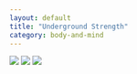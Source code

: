 ```yaml
---
layout: default
title: "Underground Strength"
category: body-and-mind
---
```

<img src="https://docs.google.com/spreadsheet/oimg?key=0AnPgELYDfX7pdEhJdk1ycDA0TlJJaFljQkJfYlRPa2c&oid=8&zx=ftw43hrd3tcw" />

<img src="https://docs.google.com/spreadsheet/oimg?key=0AnPgELYDfX7pdEhJdk1ycDA0TlJJaFljQkJfYlRPa2c&oid=5&zx=dhqb0cxkpx8e" />

<img src="https://docs.google.com/spreadsheet/oimg?key=0AnPgELYDfX7pdEhJdk1ycDA0TlJJaFljQkJfYlRPa2c&oid=6&zx=28m75ar1h3xt" />

